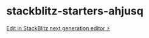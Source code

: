 # stackblitz-starters-ahjusq

[Edit in StackBlitz next generation editor ⚡️](https://stackblitz.com/~/github.com/silasb551/stackblitz-starters-ahjusq)